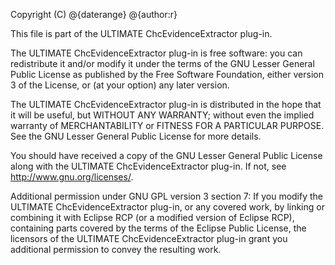 Copyright (C) @{daterange} @{author:r}

This file is part of the ULTIMATE ChcEvidenceExtractor plug-in.

The ULTIMATE ChcEvidenceExtractor plug-in is free software: you can redistribute it and/or modify
it under the terms of the GNU Lesser General Public License as published
by the Free Software Foundation, either version 3 of the License, or
(at your option) any later version.

The ULTIMATE ChcEvidenceExtractor plug-in is distributed in the hope that it will be useful,
but WITHOUT ANY WARRANTY; without even the implied warranty of
MERCHANTABILITY or FITNESS FOR A PARTICULAR PURPOSE.  See the
GNU Lesser General Public License for more details.

You should have received a copy of the GNU Lesser General Public License
along with the ULTIMATE ChcEvidenceExtractor plug-in. If not, see <http://www.gnu.org/licenses/>.

Additional permission under GNU GPL version 3 section 7:
If you modify the ULTIMATE ChcEvidenceExtractor plug-in, or any covered work, by linking
or combining it with Eclipse RCP (or a modified version of Eclipse RCP), 
containing parts covered by the terms of the Eclipse Public License, the 
licensors of the ULTIMATE ChcEvidenceExtractor plug-in grant you additional permission 
to convey the resulting work.
